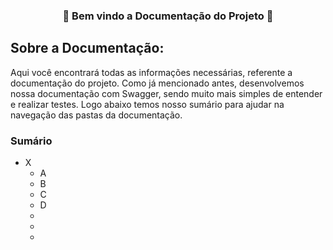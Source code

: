 <h3 align="center">📄 Bem vindo a Documentação do Projeto 📄</h3>

## Sobre a Documentação:
Aqui você encontrará todas as informações necessárias, referente a documentação do projeto. Como já mencionado antes, desenvolvemos nossa documentação com Swagger, sendo muito mais simples de entender e realizar testes. Logo abaixo temos nosso sumário para ajudar na navegação das pastas da documentação.

### Sumário

- X
  * A
  * B
  * C
  * D
  *
  *
  *
  
  
